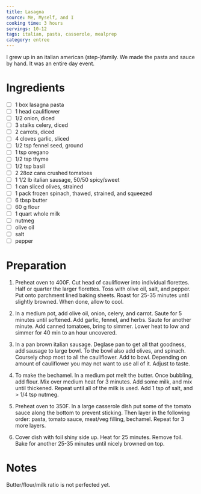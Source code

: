 ```yaml
---
title: Lasagna
source: Me, Myself, and I
cooking time: 3 hours
servings: 10-12
tags: italian, pasta, casserole, mealprep
category: entree
---
```


I grew up in an italian american (step-)family. We made the pasta and sauce by hand. It was an entire day event. 

Ingredients
===========

* [ ] 1 box lasagna pasta
* [ ] 1 head cauliflower
* [ ] 1/2 onion, diced
* [ ] 3 stalks celery, diced
* [ ] 2 carrots, diced
* [ ] 4 cloves garlic, sliced
* [ ] 1/2 tsp fennel seed, ground
* [ ] 1 tsp oregano
* [ ] 1/2 tsp thyme
* [ ] 1/2 tsp basil
* [ ] 2 28oz cans crushed tomatoes
* [ ] 1 1/2 lb italian sausage, 50/50 spicy/sweet
* [ ] 1 can sliced olives, strained
* [ ] 1 pack frozen spinach, thawed, strained, and squeezed
* [ ] 6 tbsp butter
* [ ] 60 g flour
* [ ] 1 quart whole milk
* [ ] nutmeg
* [ ] olive oil
* [ ] salt
* [ ] pepper

Preparation
===========
1. Preheat oven to 400F. Cut head of cauliflower into individual florettes. Half or quarter the larger florettes. Toss with olive oil, salt, and pepper. Put onto parchment lined baking sheets. Roast for 25-35 minutes until slightly browned. When done, allow to cool.

2. In a medium pot, add olive oil, onion, celery, and carrot. Saute for 5 minutes until softened. Add garlic, fennel, and herbs. Saute for another minute. Add canned tomatoes, bring to simmer. Lower heat to low and simmer for 40 min to an hour uncovered.

3. In a pan brown italian sausage. Deglase pan to get all that goodness, add sausage to large bowl. To the bowl also add olives, and spinach. Coursely chop most to all the cauliflower. Add to bowl. Depending on amount of cauliflower you may not want to use all of it. Adjust to taste.

4. To make the bechamel. In a medium pot melt the butter. Once bubbling, add flour. Mix over medium heat for 3 minutes. Add some milk, and mix until thickened. Repeat until all of the milk is used. Add 1 tsp of salt, and > 1/4 tsp nutmeg.

5. Preheat oven to 350F. In a large casserole dish put some of the tomato sauce along the bottom to prevent sticking. Then layer in the following order: pasta, tomato sauce, meat/veg filling, bechamel. Repeat for 3 more layers. 

6. Cover dish with foil shiny side up. Heat for 25 minutes. Remove foil. Bake for another 25-35 minutes until nicely browned on top.

Notes
=====

Butter/flour/milk ratio is not perfected yet.
